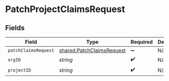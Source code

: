 # PatchProjectClaimsRequest


## Fields

| Field                                                                         | Type                                                                          | Required                                                                      | Description                                                                   |
| ----------------------------------------------------------------------------- | ----------------------------------------------------------------------------- | ----------------------------------------------------------------------------- | ----------------------------------------------------------------------------- |
| `patchClaimsRequest`                                                          | [shared.PatchClaimsRequest](../../../sdk/models/shared/patchclaimsrequest.md) | :heavy_minus_sign:                                                            | N/A                                                                           |
| `orgID`                                                                       | *string*                                                                      | :heavy_check_mark:                                                            | N/A                                                                           |
| `projectID`                                                                   | *string*                                                                      | :heavy_check_mark:                                                            | N/A                                                                           |